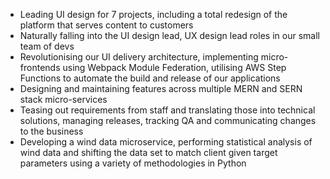 - Leading UI design for 7 projects, including a total redesign of the platform that serves content to customers
- Naturally falling into the UI design lead, UX design lead roles in our small team of devs
- Revolutionising our UI delivery architecture, implementing micro-frontends using Webpack Module Federation, utilising AWS Step Functions to automate the build and release of our applications
- Designing and maintaining features across multiple MERN and SERN stack micro-services
- Teasing out requirements from staff and translating those into technical solutions, managing releases, tracking QA and communicating changes to the business
- Developing a wind data microservice, performing statistical analysis of wind data and shifting the data set to match client given target parameters using a variety of methodologies in Python
